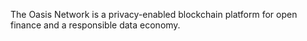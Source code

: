 The Oasis Network is a privacy-enabled blockchain platform for open finance and a responsible data economy.